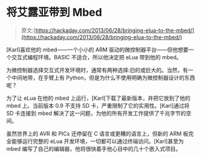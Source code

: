 # 将艾露亚带到 Mbed

> 原文:[https://hackaday.com/2013/06/28/bringing-elua-to-the-mbed/](https://hackaday.com/2013/06/28/bringing-elua-to-the-mbed/)

[Karl]喜欢他的 mbed——一个小小的 ARM 驱动的微控制器平台——但他想要一个交互式编程环境。BASIC 不适合，所以他决定把 eLua 带到他的 mbed。

为微控制器选择交互式开发环境时，通常有两种选择:旧的或巨大的。当然，有一个中间地带，在手臂上有 Python，但是为什么不使用明确为微控制器设计的东西呢？

为了让 eLua 在他的 mbed 上运行，[Karl]下载了最新版本，并把它放到了他的 mbed 上。当前版本 0.9 不支持 SD 卡，严重限制了它的实用性。[Karl]通过将 SD 卡连接到 mbed 解决了这一问题，为他的所有开发工作提供了千兆字节的空间。

虽然世界上的 AVR 和 PICs 还停留在 C 语言或更糟的语言上，但新的 ARM 板完全能够运行完整的 eLua 开发环境，一切都可以通过终端访问。[Karl]甚至为 mbed 编写了自己的编辑器，他将很快着手他心目中的几十个嵌入式项目。